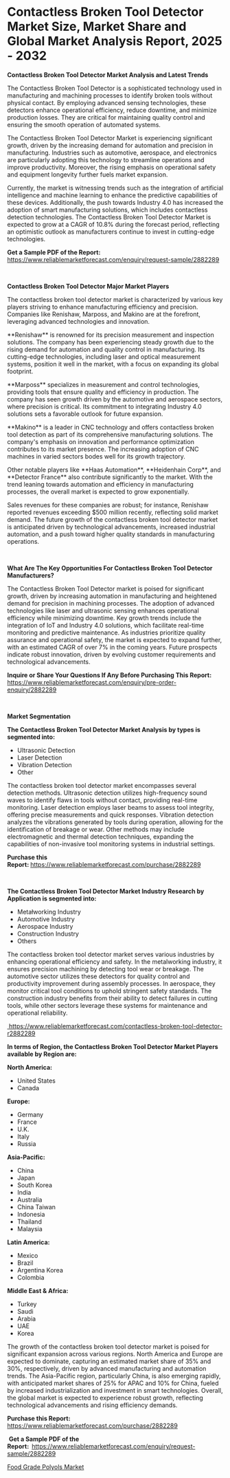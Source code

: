 <p><h1>Contactless Broken Tool Detector Market Size, Market Share and Global Market Analysis Report, 2025 - 2032</h1></p><p><strong>Contactless Broken Tool Detector Market Analysis and Latest Trends</strong></p>
<p><p>The Contactless Broken Tool Detector is a sophisticated technology used in manufacturing and machining processes to identify broken tools without physical contact. By employing advanced sensing technologies, these detectors enhance operational efficiency, reduce downtime, and minimize production losses. They are critical for maintaining quality control and ensuring the smooth operation of automated systems.</p><p>The Contactless Broken Tool Detector Market is experiencing significant growth, driven by the increasing demand for automation and precision in manufacturing. Industries such as automotive, aerospace, and electronics are particularly adopting this technology to streamline operations and improve productivity. Moreover, the rising emphasis on operational safety and equipment longevity further fuels market expansion.</p><p>Currently, the market is witnessing trends such as the integration of artificial intelligence and machine learning to enhance the predictive capabilities of these devices. Additionally, the push towards Industry 4.0 has increased the adoption of smart manufacturing solutions, which includes contactless detection technologies. The Contactless Broken Tool Detector Market is expected to grow at a CAGR of 10.8% during the forecast period, reflecting an optimistic outlook as manufacturers continue to invest in cutting-edge technologies.</p></p>
<p><strong>Get a Sample PDF of the Report:&nbsp;</strong> <a href="https://www.reliablemarketforecast.com/enquiry/request-sample/2882289?utm_campaign=2299&utm_medium=2&utm_source=Github&utm_content=ia&utm_term=13032025&utm_id=contactless-broken-tool-detector">https://www.reliablemarketforecast.com/enquiry/request-sample/2882289</a></p>
<p>&nbsp;</p>
<p><strong>Contactless Broken Tool Detector Major Market Players</strong></p>
<p><p>The contactless broken tool detector market is characterized by various key players striving to enhance manufacturing efficiency and precision. Companies like Renishaw, Marposs, and Makino are at the forefront, leveraging advanced technologies and innovation.</p><p>**Renishaw** is renowned for its precision measurement and inspection solutions. The company has been experiencing steady growth due to the rising demand for automation and quality control in manufacturing. Its cutting-edge technologies, including laser and optical measurement systems, position it well in the market, with a focus on expanding its global footprint.</p><p>**Marposs** specializes in measurement and control technologies, providing tools that ensure quality and efficiency in production. The company has seen growth driven by the automotive and aerospace sectors, where precision is critical. Its commitment to integrating Industry 4.0 solutions sets a favorable outlook for future expansion.</p><p>**Makino** is a leader in CNC technology and offers contactless broken tool detection as part of its comprehensive manufacturing solutions. The company's emphasis on innovation and performance optimization contributes to its market presence. The increasing adoption of CNC machines in varied sectors bodes well for its growth trajectory.</p><p>Other notable players like **Haas Automation**, **Heidenhain Corp**, and **Detector France** also contribute significantly to the market. With the trend leaning towards automation and efficiency in manufacturing processes, the overall market is expected to grow exponentially. </p><p>Sales revenues for these companies are robust; for instance, Renishaw reported revenues exceeding $500 million recently, reflecting solid market demand. The future growth of the contactless broken tool detector market is anticipated driven by technological advancements, increased industrial automation, and a push toward higher quality standards in manufacturing operations.</p></p>
<p>&nbsp;</p>
<p><strong>What Are The Key Opportunities For Contactless Broken Tool Detector Manufacturers?</strong></p>
<p><p>The Contactless Broken Tool Detector market is poised for significant growth, driven by increasing automation in manufacturing and heightened demand for precision in machining processes. The adoption of advanced technologies like laser and ultrasonic sensing enhances operational efficiency while minimizing downtime. Key growth trends include the integration of IoT and Industry 4.0 solutions, which facilitate real-time monitoring and predictive maintenance. As industries prioritize quality assurance and operational safety, the market is expected to expand further, with an estimated CAGR of over 7% in the coming years. Future prospects indicate robust innovation, driven by evolving customer requirements and technological advancements.</p></p>
<p><strong>Inquire or Share Your Questions If Any Before Purchasing This Report:</strong> <a href="https://www.reliablemarketforecast.com/enquiry/pre-order-enquiry/2882289?utm_campaign=2299&utm_medium=2&utm_source=Github&utm_content=ia&utm_term=13032025&utm_id=contactless-broken-tool-detector">https://www.reliablemarketforecast.com/enquiry/pre-order-enquiry/2882289</a></p>
<p>&nbsp;</p>
<p><strong>Market Segmentation</strong></p>
<p><strong>The Contactless Broken Tool Detector Market Analysis by types is segmented into:</strong></p>
<p><ul><li>Ultrasonic Detection</li><li>Laser Detection</li><li>Vibration Detection</li><li>Other</li></ul></p>
<p><p>The contactless broken tool detector market encompasses several detection methods. Ultrasonic detection utilizes high-frequency sound waves to identify flaws in tools without contact, providing real-time monitoring. Laser detection employs laser beams to assess tool integrity, offering precise measurements and quick responses. Vibration detection analyzes the vibrations generated by tools during operation, allowing for the identification of breakage or wear. Other methods may include electromagnetic and thermal detection techniques, expanding the capabilities of non-invasive tool monitoring systems in industrial settings.</p></p>
<p><strong>Purchase this Report:&nbsp;</strong><a href="https://www.reliablemarketforecast.com/purchase/2882289?utm_campaign=2299&utm_medium=2&utm_source=Github&utm_content=ia&utm_term=13032025&utm_id=contactless-broken-tool-detector">https://www.reliablemarketforecast.com/purchase/2882289</a></p>
<p>&nbsp;</p>
<p><strong>The Contactless Broken Tool Detector Market Industry Research by Application is segmented into:</strong></p>
<p><ul><li>Metałworking Industry</li><li>Automotive Industry</li><li>Aerospace Industry</li><li>Construction Industry</li><li>Others</li></ul></p>
<p><p>The contactless broken tool detector market serves various industries by enhancing operational efficiency and safety. In the metalworking industry, it ensures precision machining by detecting tool wear or breakage. The automotive sector utilizes these detectors for quality control and productivity improvement during assembly processes. In aerospace, they monitor critical tool conditions to uphold stringent safety standards. The construction industry benefits from their ability to detect failures in cutting tools, while other sectors leverage these systems for maintenance and operational reliability.</p></p>
<p><a href="https://www.reliablemarketforecast.com/contactless-broken-tool-detector-r2882289?utm_campaign=2299&utm_medium=2&utm_source=Github&utm_content=ia&utm_term=13032025&utm_id=contactless-broken-tool-detector">&nbsp;https://www.reliablemarketforecast.com/contactless-broken-tool-detector-r2882289</a></p>
<p><strong>In terms of Region, the Contactless Broken Tool Detector Market Players available by Region are:</strong></p>
<p>
    <p> <strong> North America: </strong>
        <ul>
            <li>United States</li>
            <li>Canada</li>
        </ul>
        </p> 
    <p> <strong> Europe: </strong>
        <ul>
            <li>Germany</li>
            <li>France</li>
            <li>U.K.</li>
            <li>Italy</li>
            <li>Russia</li>
        </ul>
        </p> 
    <p> <strong> Asia-Pacific: </strong>
        <ul>
            <li>China</li>
            <li>Japan</li>
            <li>South Korea</li>
            <li>India</li>
            <li>Australia</li>
            <li>China Taiwan</li>
            <li>Indonesia</li>
            <li>Thailand</li>
            <li>Malaysia</li>
        </ul>
        </p> 
    <p> <strong> Latin America: </strong>
        <ul>
            <li>Mexico</li>
            <li>Brazil</li>
            <li>Argentina Korea</li>
            <li>Colombia</li>
        </ul>
        </p> 
    <p> <strong> Middle East & Africa: </strong>
        <ul>
            <li>Turkey</li>
            <li>Saudi</li>
            <li>Arabia</li>
            <li>UAE</li>
            <li>Korea</li>
        </ul>
    </p>
    </p>
<p><p>The growth of the contactless broken tool detector market is poised for significant expansion across various regions. North America and Europe are expected to dominate, capturing an estimated market share of 35% and 30%, respectively, driven by advanced manufacturing and automation trends. The Asia-Pacific region, particularly China, is also emerging rapidly, with anticipated market shares of 25% for APAC and 10% for China, fueled by increased industrialization and investment in smart technologies. Overall, the global market is expected to experience robust growth, reflecting technological advancements and rising efficiency demands.</p></p>
<p><strong>Purchase this Report: </strong><a href="https://www.reliablemarketforecast.com/purchase/2882289?utm_campaign=2299&utm_medium=2&utm_source=Github&utm_content=ia&utm_term=13032025&utm_id=contactless-broken-tool-detector">https://www.reliablemarketforecast.com/purchase/2882289</a></p>
<p>&nbsp;<strong>Get a Sample PDF of the Report:&nbsp;&nbsp;</strong><a href="https://www.reliablemarketforecast.com/enquiry/request-sample/2882289?utm_campaign=2299&utm_medium=2&utm_source=Github&utm_content=ia&utm_term=13032025&utm_id=contactless-broken-tool-detector">https://www.reliablemarketforecast.com/enquiry/request-sample/2882289</a></p>
<p><strong></strong></p>
<p><p><a href="https://github.com/petbigbeepjn/Market-Research-Report-List-1/blob/main/food-grade-polyols-market.md?utm_campaign=2299&utm_medium=2&utm_source=Github&utm_content=ia&utm_term=13032025&utm_id=contactless-broken-tool-detector">Food Grade Polyols Market</a></p></p>